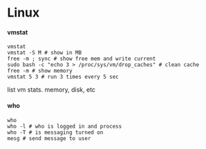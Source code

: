 # Linux

#### vmstat

```
vmstat
vmstat -S M # show in MB
free -m ; sync # show free mem and write current
sudo bash -c "echo 3 > /proc/sys/vm/drop_caches" # clean cache
free -m # show memory
vmstat 5 3 # run 3 times every 5 sec
```

list vm stats. memory, disk, etc

#### who

```
who
who -l # who is logged in and process
who -T # is messaging turned on
mesg # send message to user
```



